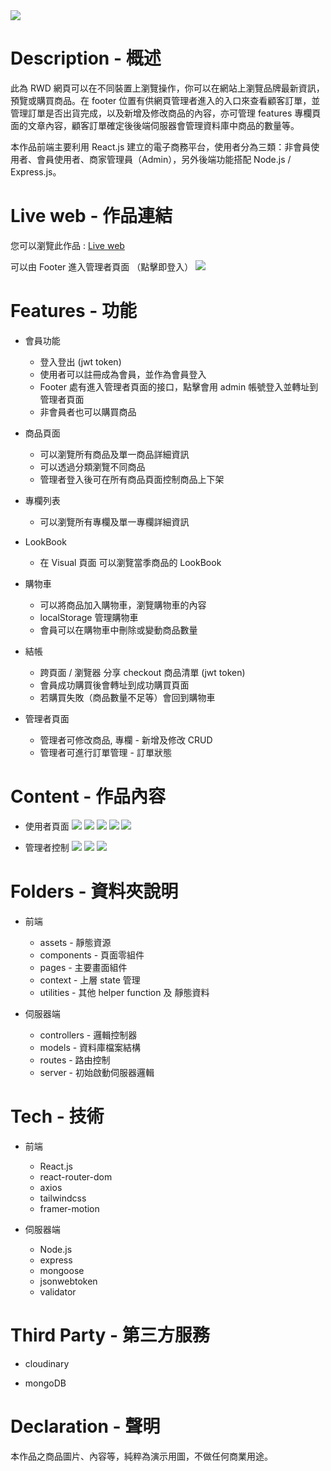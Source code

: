 <img src="https://res.cloudinary.com/dfvtounam/image/upload/v1700889551/anakedape-logo_neadbn.png"  />

# Description - 概述

此為 RWD 網頁可以在不同裝置上瀏覽操作，你可以在網站上瀏覽品牌最新資訊，預覽或購買商品。在 footer 位置有供網頁管理者進入的入口來查看顧客訂單，並管理訂單是否出貨完成，以及新增及修改商品的內容，亦可管理 features 專欄頁面的文章內容，顧客訂單確定後後端伺服器會管理資料庫中商品的數量等。

本作品前端主要利用 React.js 建立的電子商務平台，使用者分為三類：非會員使用者、會員使用者、商家管理員（Admin），另外後端功能搭配 Node.js / Express.js。

# Live web - 作品連結

您可以瀏覽此作品 : <a target="blank" href="https://anakedape.onrender.com">Live web</a>

可以由 Footer 進入管理者頁面 （點擊即登入）
<img src="https://res.cloudinary.com/dfvtounam/image/upload/v1700889557/anakedape-footer_xnpobd.png"  />

# Features - 功能

- 會員功能

  - 登入登出 (jwt token)
  - 使用者可以註冊成為會員，並作為會員登入
  - Footer 處有進入管理者頁面的接口，點擊會用 admin 帳號登入並轉址到管理者頁面
  - 非會員者也可以購買商品

- 商品頁面

  - 可以瀏覽所有商品及單一商品詳細資訊
  - 可以透過分類瀏覽不同商品
  - 管理者登入後可在所有商品頁面控制商品上下架

- 專欄列表

  - 可以瀏覽所有專欄及單一專欄詳細資訊

- LookBook

  - 在 Visual 頁面 可以瀏覽當季商品的 LookBook

- 購物車

  - 可以將商品加入購物車，瀏覽購物車的內容
  - localStorage 管理購物車
  - 會員可以在購物車中刪除或變動商品數量

- 結帳
  - 跨頁面 / 瀏覽器 分享 checkout 商品清單 (jwt token)
  - 會員成功購買後會轉址到成功購買頁面
  - 若購買失敗（商品數量不足等）會回到購物車
- 管理者頁面
  - 管理者可修改商品, 專欄 - 新增及修改 CRUD
  - 管理者可進行訂單管理 - 訂單狀態

# Content - 作品內容

- 使用者頁面
  <img src="https://res.cloudinary.com/dfvtounam/image/upload/v1700889555/anakedape-%E5%95%86%E5%93%81%E5%80%91_xjkcvp.png"  />
  <img src="https://res.cloudinary.com/dfvtounam/image/upload/v1700889554/anakedape-%E5%95%86%E5%93%81%E9%A0%81%E9%9D%A2_phegsm.png"  />
  <img src="https://res.cloudinary.com/dfvtounam/image/upload/v1700889559/anakedape-checkout_rphuyc.png"  />
  <img src="https://res.cloudinary.com/dfvtounam/image/upload/v1700889559/anakedape-%E8%B3%BC%E7%89%A9%E8%BB%8A_i6kypk.png"  />
  <img src="https://res.cloudinary.com/dfvtounam/image/upload/v1700889558/anakedape-features_fp2pd6.png"  />

- 管理者控制
  <img src="https://res.cloudinary.com/dfvtounam/image/upload/v1700889556/%E7%AE%A1%E7%90%86%E8%80%85%E5%95%86%E5%93%81%E5%80%91_ke8n42.png"  />
  <img src="https://res.cloudinary.com/dfvtounam/image/upload/v1700889559/anakedape-%E7%AE%A1%E7%90%86%E8%A8%82%E5%96%AE_aspncd.png"  />
  <img src="https://res.cloudinary.com/dfvtounam/image/upload/v1700889566/anakedape-%E6%96%B0%E5%A2%9E%E5%95%86%E5%93%81_jbzoo8.png"  />

# Folders - 資料夾說明

- 前端

  - assets - 靜態資源
  - components - 頁面零組件
  - pages - 主要畫面組件
  - context - 上層 state 管理
  - utilities - 其他 helper function 及 靜態資料

- 伺服器端
  - controllers - 邏輯控制器
  - models - 資料庫檔案結構
  - routes - 路由控制
  - server - 初始啟動伺服器邏輯

# Tech - 技術

- 前端

  - React.js
  - react-router-dom
  - axios
  - tailwindcss
  - framer-motion

- 伺服器端
  - Node.js
  - express
  - mongoose
  - jsonwebtoken
  - validator

# Third Party - 第三方服務

- cloudinary

- mongoDB

# Declaration - 聲明

本作品之商品圖片、內容等，純粹為演示用圖，不做任何商業用途。
